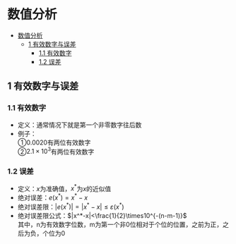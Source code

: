 # 数值分析
- [数值分析](#数值分析)
  - [1 有效数字与误差](#1-有效数字与误差)
    - [1.1 有效数字](#11-有效数字)
    - [1.2 误差](#12-误差)
## 1 有效数字与误差
### 1.1 有效数字
* 定义：通常情况下就是第一个非零数字往后数
* 例子：  
  ①$0.0020$有两位有效数字  
  ②$2.1\times10^3$有两位有效数字

### 1.2 误差
* 定义：$x$为准确值，$x^*$为$x$的近似值
* 绝对误差：$e(x^*)=x^*-x$
* 绝对误差限：$|e(x^*)|=|x^*-x|\le\varepsilon(x^*)$  
* 绝对误差限公式：$|x^*-x|<\frac{1}{2}\times10^{-(n-m-1)}$  
  其中，n为有效数字位数，m为第一个非0位相对于个位的位置，之前为正，之后为负，个位为0  